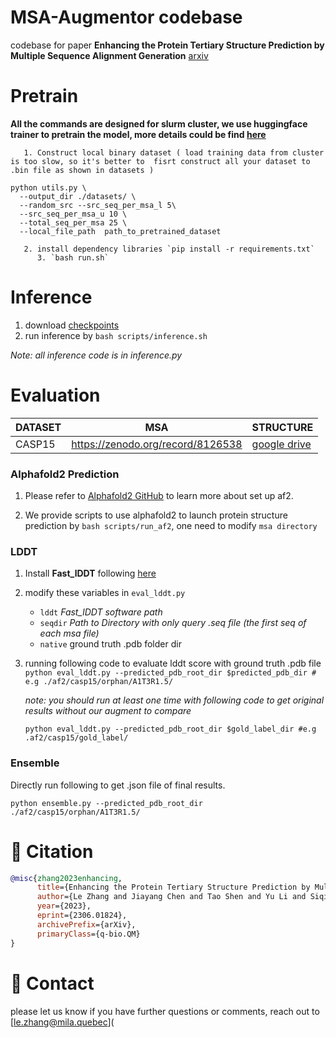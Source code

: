 # MSA-Augmentor codebase

codebase for paper **Enhancing the Protein Tertiary Structure Prediction by Multiple Sequence Alignment Generation** [arxiv](https://arxiv.org/abs/2306.01824)

# Pretrain

**All the commands are designed for slurm cluster, we use huggingface trainer to pretrain the model, more details could be find [here](https://huggingface.co/docs/transformers/main_classes/trainer)**

       1. Construct local binary dataset ( load training data from cluster is too slow, so it's better to  fisrt construct all your dataset to .bin file as shown in datasets )

 ```
python utils.py \
   --output_dir ./datasets/ \
   --random_src --src_seq_per_msa_l 5\
   --src_seq_per_msa_u 10 \
   --total_seq_per_msa 25 \
   --local_file_path  path_to_pretrained_dataset 
 ```

       2. install dependency libraries `pip install -r requirements.txt`
          3. `bash run.sh` 

# Inference

1. download [checkpoints](https://drive.google.com/file/d/12cYk3WZDX18j-9xwYK9uu2kaGjmLuowB/view) 
2. run inference by `bash scripts/inference.sh`

*Note: all inference code is in inference.py*

# Evaluation

| DATASET | MSA                               | STRUCTURE                                                    |
| ------- | --------------------------------- | ------------------------------------------------------------ |
| CASP15  | https://zenodo.org/record/8126538 | [google drive](https://github.com/deepmind/alphafold/blob/main/docs/casp15_predictions.zip) |

### Alphafold2 Prediction

1. Please refer to [Alphafold2 GitHub](https://github.com/deepmind/alphafold) to learn more about set up af2.

2. We provide scripts to use alphafold2 to launch protein structure prediction by `bash scripts/run_af2`, one need to modify `msa directory`

### LDDT

1. Install **Fast_lDDT** following [here]()

2. modify these variables in `eval_lddt.py`

   -  `lddt`   *Fast_lDDT software path*
   -  `seqdir` *Path to Directory with only query .seq file (the first seq of each msa file)*
   -  `native` ground truth .pdb folder dir

3. running following code to evaluate lddt score with ground truth .pdb file
   ```python eval_lddt.py --predicted_pdb_root_dir $predicted_pdb_dir # e.g ./af2/casp15/orphan/A1T3R1.5/```

   *note: you should run at least one time with following code to get original results without our augment to compare*

   `python eval_lddt.py --predicted_pdb_root_dir $gold_label_dir #e.g .af2/casp15/gold_label/`

### Ensemble

Directly run following to get .json file of final results.

```python ensemble.py --predicted_pdb_root_dir ./af2/casp15/orphan/A1T3R1.5/```

# :paperclip: Citation

``````bibtex
@misc{zhang2023enhancing,
      title={Enhancing the Protein Tertiary Structure Prediction by Multiple Sequence Alignment Generation}, 
      author={Le Zhang and Jiayang Chen and Tao Shen and Yu Li and Siqi Sun},
      year={2023},
      eprint={2306.01824},
      archivePrefix={arXiv},
      primaryClass={q-bio.QM}
}
``````

# :email: Contact

please let us know if you have further questions or comments, reach out to [le.zhang@mila.quebec](